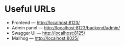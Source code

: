# Useful URLs

* Frontend — [http://localhost:8123/](http://localhost:8123/)
* Admin panel — [http://localhost:8123/backend/admin/](http://localhost:8123/backend/admin/)
* Swagger UI — [http://localhost:8125/](http://localhost:8125/)
* Mailhog — [http://localhost:8025/](http://localhost:8025/)
